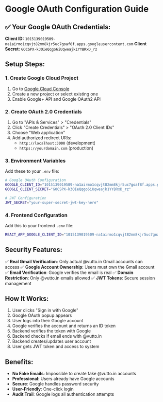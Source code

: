 # Google OAuth Configuration Guide

## ✅ Your Google OAuth Credentials:

**Client ID:** `1015139019509-na1airmo1cqvjt82mm8kjr5uc7goaf8f.apps.googleusercontent.com`
**Client Secret:** `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`

## Setup Steps:

### 1. Create Google Cloud Project
1. Go to [Google Cloud Console](https://console.cloud.google.com/)
2. Create a new project or select existing one
3. Enable Google+ API and Google OAuth2 API

### 2. Create OAuth 2.0 Credentials
1. Go to "APIs & Services" > "Credentials"
2. Click "Create Credentials" > "OAuth 2.0 Client IDs"
3. Choose "Web application"
4. Add authorized redirect URIs:
   - `http://localhost:3000` (development)
   - `https://yourdomain.com` (production)

### 3. Environment Variables
Add these to your `.env` file:

```bash
# Google OAuth Configuration
GOOGLE_CLIENT_ID="1015139019509-na1airmo1cqvjt82mm8kjr5uc7goaf8f.apps.googleusercontent.com"
GOOGLE_CLIENT_SECRET="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"

# JWT Configuration
JWT_SECRET="your-super-secret-jwt-key-here"
```

### 4. Frontend Configuration
Add this to your frontend `.env` file:

```bash
REACT_APP_GOOGLE_CLIENT_ID="1015139019509-na1airmo1cqvjt82mm8kjr5uc7goaf8f.apps.googleusercontent.com"
```

## Security Features:

✅ **Real Gmail Verification**: Only actual @vutto.in Gmail accounts can access
✅ **Google Account Ownership**: Users must own the Gmail account
✅ **Email Verification**: Google verifies the email is real
✅ **Domain Restriction**: Only @vutto.in emails allowed
✅ **JWT Tokens**: Secure session management

## How It Works:

1. User clicks "Sign in with Google"
2. Google OAuth popup appears
3. User logs into their Google account
4. Google verifies the account and returns an ID token
5. Backend verifies the token with Google
6. Backend checks if email ends with @vutto.in
7. Backend creates/updates user account
8. User gets JWT token and access to system

## Benefits:

- **No Fake Emails**: Impossible to create fake @vutto.in accounts
- **Professional**: Users already have Google accounts
- **Secure**: Google handles password security
- **User-Friendly**: One-click login
- **Audit Trail**: Google logs all authentication attempts
